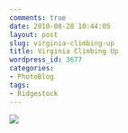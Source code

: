 ```yaml
---
comments: true
date: 2010-08-28 10:44:05
layout: post
slug: virginia-climbing-up
title: Virginia Climbing Up
wordpress_id: 3677
categories:
- PhotoBlog
tags:
- Ridgestock
---
```


![](http://ryanfitzer.com/main/wp-content/uploads/2010/08/2010-08-22-at-10-47-41.jpg)
